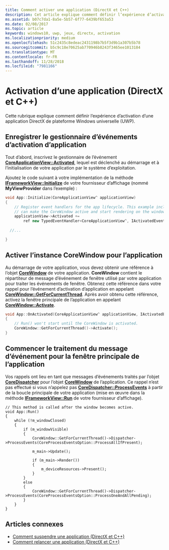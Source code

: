 ```yaml
---
title: Comment activer une application (DirectX et C++)
description: Cet article explique comment définir l’expérience d’activation d’une application DirectX de plateforme Windows universelle (UWP).
ms.assetid: b07c7da1-8a5e-5b57-6f77-6439bf653a53
ms.date: 02/08/2017
ms.topic: article
keywords: windows10, uwp, jeux, directx, activation
ms.localizationpriority: medium
ms.openlocfilehash: 51c2435c8edeac2431198b7b5f3d9b1a307b5b78
ms.sourcegitcommit: b5c9c18e70625ab770946b8243f3465ee1013184
ms.translationtype: MT
ms.contentlocale: fr-FR
ms.lasthandoff: 11/28/2018
ms.locfileid: "7981166"
---
```

# <a name="how-to-activate-an-app-directx-and-c"></a>Activation d’une application (DirectX et C++)



Cette rubrique explique comment définir l’expérience d’activation d’une application DirectX de plateforme Windows universelle (UWP).

## <a name="register-the-app-activation-event-handler"></a>Enregistrer le gestionnaire d’événements d’activation d’application


Tout d’abord, inscrivez le gestionnaire de l’événement [**CoreApplicationView::Activated**](https://msdn.microsoft.com/library/windows/apps/br225018), lequel est déclenché au démarrage et à l’initialisation de votre application par le système d’exploitation.

Ajoutez le code suivant à votre implémentation de la méthode [**IFrameworkView::Initialize**](https://msdn.microsoft.com/library/windows/apps/hh700495) de votre fournisseur d’affichage (nommé **MyViewProvider** dans l’exemple) :

```cpp
void App::Initialize(CoreApplicationView^ applicationView)
{
    // Register event handlers for the app lifecycle. This example includes Activated, so that we
    // can make the CoreWindow active and start rendering on the window.
    applicationView->Activated +=
        ref new TypedEventHandler<CoreApplicationView^, IActivatedEventArgs^>(this, &App::OnActivated);
  
  //...

}
```

## <a name="activate-the-corewindow-instance-for-the-app"></a>Activer l’instance CoreWindow pour l’application


Au démarrage de votre application, vous devez obtenir une référence à l’objet [**CoreWindow**](https://msdn.microsoft.com/library/windows/apps/br208225) de votre application. **CoreWindow** contient le répartiteur de message d’événement de fenêtre utilisé par votre application pour traiter les événements de fenêtre. Obtenez cette référence dans votre rappel pour l’événement d’activation d’application en appelant [**CoreWindow::GetForCurrentThread**](https://msdn.microsoft.com/library/windows/apps/hh701589). Après avoir obtenu cette référence, activez la fenêtre principale de l’application en appelant [**CoreWindow::Activate**](https://msdn.microsoft.com/library/windows/apps/br208254).

```cpp
void App::OnActivated(CoreApplicationView^ applicationView, IActivatedEventArgs^ args)
{
    // Run() won't start until the CoreWindow is activated.
    CoreWindow::GetForCurrentThread()->Activate();
}
```

## <a name="start-processing-event-message-for-the-main-app-window"></a>Commencer le traitement du message d’événement pour la fenêtre principale de l’application


Vos rappels ont lieu en tant que messages d’événements traités par l’objet [**CoreDispatcher**](https://msdn.microsoft.com/library/windows/apps/br208211) pour l’objet [**CoreWindow**](https://msdn.microsoft.com/library/windows/apps/br208225) de l’application. Ce rappel n’est pas effectué si vous n’appelez pas [**CoreDispatcher::ProcessEvents**](https://msdn.microsoft.com/library/windows/apps/br208215) à partir de la boucle principale de votre application (mise en œuvre dans la méthode [**IFrameworkView::Run**](https://msdn.microsoft.com/library/windows/apps/hh700505) de votre fournisseur d’affichage).

``` syntax
// This method is called after the window becomes active.
void App::Run()
{
    while (!m_windowClosed)
    {
        if (m_windowVisible)
        {
            CoreWindow::GetForCurrentThread()->Dispatcher->ProcessEvents(CoreProcessEventsOption::ProcessAllIfPresent);

            m_main->Update();

            if (m_main->Render())
            {
                m_deviceResources->Present();
            }
        }
        else
        {
            CoreWindow::GetForCurrentThread()->Dispatcher->ProcessEvents(CoreProcessEventsOption::ProcessOneAndAllPending);
        }
    }
}
```

## <a name="related-topics"></a>Articles connexes


* [Comment suspendre une application (DirectX et C++)](how-to-suspend-an-app-directx-and-cpp.md)
* [Comment relancer une application (DirectX et C++)](how-to-resume-an-app-directx-and-cpp.md)

 

 





